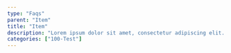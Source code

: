 ```yaml
---
type: "Faqs"
parent: "Item"
title: "Item"
description: "Lorem ipsum dolor sit amet, consectetur adipiscing elit. Nunc tempus laoreet leo sit amet iaculis."
categories: ["100-Test"]
---
```

